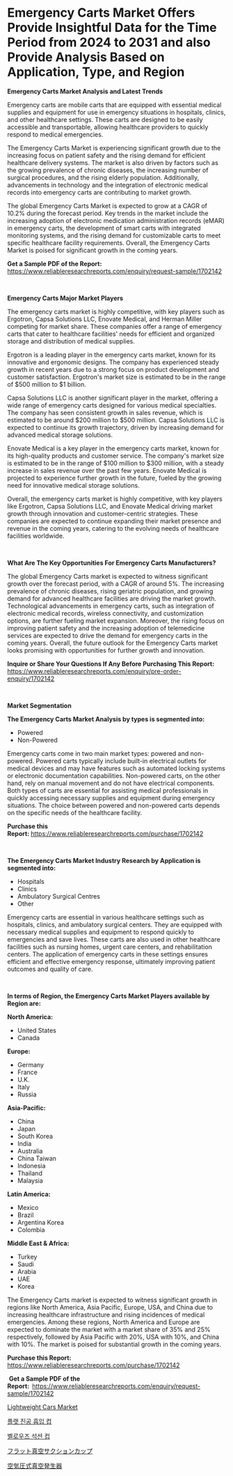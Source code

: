 <p><h1>Emergency Carts Market Offers Provide Insightful Data for the Time Period from 2024 to 2031 and also Provide Analysis Based on Application, Type, and Region</h1></p><p><strong>Emergency Carts Market Analysis and Latest Trends</strong></p>
<p><p>Emergency carts are mobile carts that are equipped with essential medical supplies and equipment for use in emergency situations in hospitals, clinics, and other healthcare settings. These carts are designed to be easily accessible and transportable, allowing healthcare providers to quickly respond to medical emergencies.</p><p>The Emergency Carts Market is experiencing significant growth due to the increasing focus on patient safety and the rising demand for efficient healthcare delivery systems. The market is also driven by factors such as the growing prevalence of chronic diseases, the increasing number of surgical procedures, and the rising elderly population. Additionally, advancements in technology and the integration of electronic medical records into emergency carts are contributing to market growth.</p><p>The global Emergency Carts Market is expected to grow at a CAGR of 10.2% during the forecast period. Key trends in the market include the increasing adoption of electronic medication administration records (eMAR) in emergency carts, the development of smart carts with integrated monitoring systems, and the rising demand for customizable carts to meet specific healthcare facility requirements. Overall, the Emergency Carts Market is poised for significant growth in the coming years.</p></p>
<p><strong>Get a Sample PDF of the Report:&nbsp;</strong> <a href="https://www.reliableresearchreports.com/enquiry/request-sample/1702142">https://www.reliableresearchreports.com/enquiry/request-sample/1702142</a></p>
<p>&nbsp;</p>
<p><strong>Emergency Carts Major Market Players</strong></p>
<p><p>The emergency carts market is highly competitive, with key players such as Ergotron, Capsa Solutions LLC, Enovate Medical, and Herman Miller competing for market share. These companies offer a range of emergency carts that cater to healthcare facilities' needs for efficient and organized storage and distribution of medical supplies.</p><p>Ergotron is a leading player in the emergency carts market, known for its innovative and ergonomic designs. The company has experienced steady growth in recent years due to a strong focus on product development and customer satisfaction. Ergotron's market size is estimated to be in the range of $500 million to $1 billion.</p><p>Capsa Solutions LLC is another significant player in the market, offering a wide range of emergency carts designed for various medical specialties. The company has seen consistent growth in sales revenue, which is estimated to be around $200 million to $500 million. Capsa Solutions LLC is expected to continue its growth trajectory, driven by increasing demand for advanced medical storage solutions.</p><p>Enovate Medical is a key player in the emergency carts market, known for its high-quality products and customer service. The company's market size is estimated to be in the range of $100 million to $300 million, with a steady increase in sales revenue over the past few years. Enovate Medical is projected to experience further growth in the future, fueled by the growing need for innovative medical storage solutions.</p><p>Overall, the emergency carts market is highly competitive, with key players like Ergotron, Capsa Solutions LLC, and Enovate Medical driving market growth through innovation and customer-centric strategies. These companies are expected to continue expanding their market presence and revenue in the coming years, catering to the evolving needs of healthcare facilities worldwide.</p></p>
<p>&nbsp;</p>
<p><strong>What Are The Key Opportunities For Emergency Carts Manufacturers?</strong></p>
<p><p>The global Emergency Carts market is expected to witness significant growth over the forecast period, with a CAGR of around 5%. The increasing prevalence of chronic diseases, rising geriatric population, and growing demand for advanced healthcare facilities are driving the market growth. Technological advancements in emergency carts, such as integration of electronic medical records, wireless connectivity, and customization options, are further fueling market expansion. Moreover, the rising focus on improving patient safety and the increasing adoption of telemedicine services are expected to drive the demand for emergency carts in the coming years. Overall, the future outlook for the Emergency Carts market looks promising with opportunities for further growth and innovation.</p></p>
<p><strong>Inquire or Share Your Questions If Any Before Purchasing This Report:</strong> <a href="https://www.reliableresearchreports.com/enquiry/pre-order-enquiry/1702142">https://www.reliableresearchreports.com/enquiry/pre-order-enquiry/1702142</a></p>
<p>&nbsp;</p>
<p><strong>Market Segmentation</strong></p>
<p><strong>The Emergency Carts Market Analysis by types is segmented into:</strong></p>
<p><ul><li>Powered</li><li>Non-Powered</li></ul></p>
<p><p>Emergency carts come in two main market types: powered and non-powered. Powered carts typically include built-in electrical outlets for medical devices and may have features such as automated locking systems or electronic documentation capabilities. Non-powered carts, on the other hand, rely on manual movement and do not have electrical components. Both types of carts are essential for assisting medical professionals in quickly accessing necessary supplies and equipment during emergency situations. The choice between powered and non-powered carts depends on the specific needs of the healthcare facility.</p></p>
<p><strong>Purchase this Report:&nbsp;</strong><a href="https://www.reliableresearchreports.com/purchase/1702142">https://www.reliableresearchreports.com/purchase/1702142</a></p>
<p>&nbsp;</p>
<p><strong>The Emergency Carts Market Industry Research by Application is segmented into:</strong></p>
<p><ul><li>Hospitals</li><li>Clinics</li><li>Ambulatory Surgical Centres</li><li>Other</li></ul></p>
<p><p>Emergency carts are essential in various healthcare settings such as hospitals, clinics, and ambulatory surgical centers. They are equipped with necessary medical supplies and equipment to respond quickly to emergencies and save lives. These carts are also used in other healthcare facilities such as nursing homes, urgent care centers, and rehabilitation centers. The application of emergency carts in these settings ensures efficient and effective emergency response, ultimately improving patient outcomes and quality of care.</p></p>
<p>&nbsp;</p>
<p><strong>In terms of Region, the Emergency Carts Market Players available by Region are:</strong></p>
<p>
    <p> <strong> North America: </strong>
        <ul>
            <li>United States</li>
            <li>Canada</li>
        </ul>
        </p> 
    <p> <strong> Europe: </strong>
        <ul>
            <li>Germany</li>
            <li>France</li>
            <li>U.K.</li>
            <li>Italy</li>
            <li>Russia</li>
        </ul>
        </p> 
    <p> <strong> Asia-Pacific: </strong>
        <ul>
            <li>China</li>
            <li>Japan</li>
            <li>South Korea</li>
            <li>India</li>
            <li>Australia</li>
            <li>China Taiwan</li>
            <li>Indonesia</li>
            <li>Thailand</li>
            <li>Malaysia</li>
        </ul>
        </p> 
    <p> <strong> Latin America: </strong>
        <ul>
            <li>Mexico</li>
            <li>Brazil</li>
            <li>Argentina Korea</li>
            <li>Colombia</li>
        </ul>
        </p> 
    <p> <strong> Middle East & Africa: </strong>
        <ul>
            <li>Turkey</li>
            <li>Saudi</li>
            <li>Arabia</li>
            <li>UAE</li>
            <li>Korea</li>
        </ul>
    </p>
    </p>
<p><p>The Emergency Carts market is expected to witness significant growth in regions like North America, Asia Pacific, Europe, USA, and China due to increasing healthcare infrastructure and rising incidences of medical emergencies. Among these regions, North America and Europe are expected to dominate the market with a market share of 35% and 25% respectively, followed by Asia Pacific with 20%, USA with 10%, and China with 10%. The market is poised for substantial growth in the coming years.</p></p>
<p><strong>Purchase this Report: </strong><a href="https://www.reliableresearchreports.com/purchase/1702142">https://www.reliableresearchreports.com/purchase/1702142</a></p>
<p>&nbsp;<strong>Get a Sample PDF of the Report:&nbsp;&nbsp;</strong><a href="https://www.reliableresearchreports.com/enquiry/request-sample/1702142">https://www.reliableresearchreports.com/enquiry/request-sample/1702142</a></p>
<p><strong></strong></p>
<p><p><a href="https://github.com/gamblestampleyjenny50m5sl6/Market-Research-Report-List-1/blob/main/lightweight-cars-market.md">Lightweight Cars Market</a></p><p><a href="https://medium.com/@sherrillcrooksxa8i18ucf2m/%ED%8F%89%EB%A9%B4-%EC%A7%84%EA%B3%B5-%ED%9D%A1%EC%B0%A9%EC%BB%B5-%EC%8B%9C%EC%9E%A5-%EC%84%B1%EA%B3%B5%EC%A0%81%EC%9D%B8-%EB%B9%84%EC%A6%88%EB%8B%88%EC%8A%A4-%EC%A0%84%EB%9E%B5%EC%9D%98-%ED%95%B5%EC%8B%AC-2031%EB%85%84%EA%B9%8C%EC%A7%80-%EC%98%88%EC%B8%A1-6541933465f8">플랫 진공 흡입 컵</a></p><p><a href="https://medium.com/@sherrillcrooksxa8i18ucf2m/%EB%B2%A8%EB%A1%9C%EC%9A%B0-%ED%9D%A1%EC%B0%A9%EC%BB%B5-%EC%8B%9C%EC%9E%A5-%EB%8F%99%ED%96%A5-%EB%B0%8F-%EC%8B%9C%EC%9E%A5-%EB%B6%84%EC%84%9D%EC%9D%80-2024-2031%EB%85%84%EA%B9%8C%EC%A7%80-%EC%98%88%EC%B8%A1%EB%90%98%EC%97%88%EC%8A%B5%EB%8B%88%EB%8B%A4-e3f31bc6c3e6">벨로우즈 석션 컵</a></p><p><a href="https://medium.com/@joniki_bangla07/%E5%B9%B3%E3%82%89%E3%81%AA%E7%9C%9F%E7%A9%BA%E5%90%B8%E7%9B%A4%E5%B8%82%E5%A0%B4%E8%A6%8F%E6%A8%A1-%E5%B8%82%E5%A0%B4%E5%B1%95%E6%9C%9B%E3%81%A8%E5%B8%82%E5%A0%B4%E4%BA%88%E6%B8%AC-2024%E5%B9%B4%E3%81%8B%E3%82%892031%E5%B9%B4-032828e2e4ea">フラット真空サクションカップ</a></p><p><a href="https://medium.com/@joniki_bangla07/%E6%B0%97%E5%9C%A7%E7%9C%9F%E7%A9%BA%E7%99%BA%E7%94%9F%E8%A3%85%E7%BD%AE%E5%B8%82%E5%A0%B4%E3%81%AF-%E5%B8%82%E5%A0%B4%E3%82%B7%E3%82%A7%E3%82%A2-%E5%B8%82%E5%A0%B4%E5%8B%95%E5%90%91-%E5%B8%82%E5%A0%B4%E6%88%90%E9%95%B7%E3%81%AB%E9%96%A2%E3%81%99%E3%82%8B%E6%83%85%E5%A0%B1%E3%82%92%E6%8F%90%E4%BE%9B%E3%81%97%E3%81%BE%E3%81%99-f83c197ce19a">空気圧式真空発生器</a></p></p>